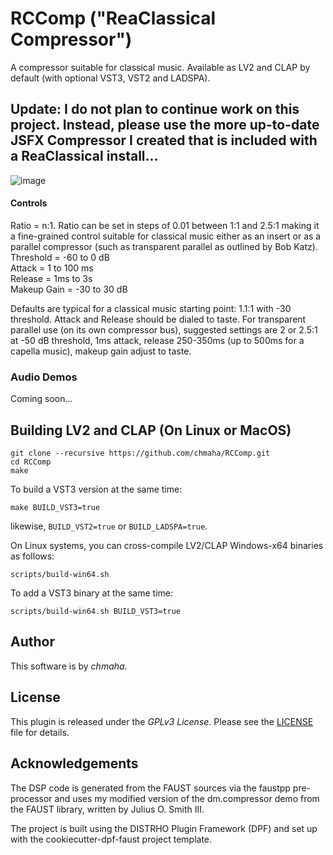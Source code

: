 # RCComp ("ReaClassical Compressor")
A compressor suitable for classical music. Available as LV2 and CLAP by default (with optional VST3, VST2 and LADSPA).
## Update: I do not plan to continue work on this project. Instead, please use the more up-to-date JSFX Compressor I created that is included with a ReaClassical install...

![image](https://user-images.githubusercontent.com/120390802/211630373-9e13b6e7-6de0-4898-9194-6fb5f54faabd.png)

#### Controls

Ratio = n:1. Ratio can be set in steps of 0.01 between 1:1 and 2.5:1 making it a fine-grained control suitable for classical music either as an insert or as a parallel compressor (such as transparent parallel as outlined by Bob Katz).  
Threshold = -60 to 0 dB  
Attack = 1 to 100 ms  
Release = 1ms to 3s  
Makeup Gain = -30 to 30 dB  

Defaults are typical for a classical music starting point: 1.1:1 with -30 threshold. Attack and Release should be dialed to taste. For transparent parallel use (on its own compressor bus), suggested settings are 2 or 2.5:1 at -50 dB threshold, 1ms attack, release 250-350ms (up to 500ms for a capella music), makeup gain adjust to taste. 

### Audio Demos

Coming soon...

## Building LV2 and CLAP (On Linux or MacOS)

```
git clone --recursive https://github.com/chmaha/RCComp.git
cd RCComp
make
```
To build a VST3 version at the same time:
```
make BUILD_VST3=true
```
likewise, `BUILD_VST2=true` or `BUILD_LADSPA=true`.

On Linux systems, you can cross-compile LV2/CLAP Windows-x64 binaries as follows:
```
scripts/build-win64.sh
```
To add a VST3 binary at the same time:
```
scripts/build-win64.sh BUILD_VST3=true
```

## Author

This software is by *chmaha*.


## License

This plugin is released under the *GPLv3 License*. Please see the
[LICENSE](./LICENSE) file for details.


## Acknowledgements

The DSP code is generated from the FAUST sources via the faustpp
pre-processor and uses my modified version of the dm.compressor demo from the FAUST library, written
by Julius O. Smith III.

The project is built using the DISTRHO Plugin Framework (DPF) and set up
with the cookiecutter-dpf-faust project template.

